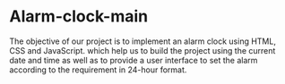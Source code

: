 # Alarm-clock-main
The objective of our project is to implement an alarm clock using HTML, CSS and  JavaScript. which help us to build the project using the current date and time as well as to provide a user interface to set the alarm according to the requirement in 24-hour format.
